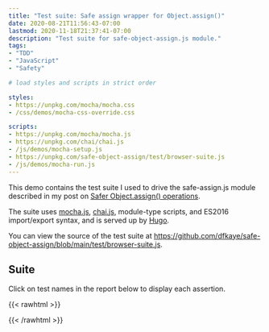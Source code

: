```yaml
---
title: "Test suite: Safe assign wrapper for Object.assign()"
date: 2020-08-21T11:56:43-07:00
lastmod: 2020-11-18T21:37:41-07:00
description: "Test suite for safe-object-assign.js module."
tags:
- "TDD"
- "JavaScript"
- "Safety"

# load styles and scripts in strict order

styles: 
- https://unpkg.com/mocha/mocha.css
- /css/demos/mocha-css-override.css

scripts: 
- https://unpkg.com/mocha/mocha.js
- https://unpkg.com/chai/chai.js
- /js/demos/mocha-setup.js
- https://unpkg.com/safe-object-assign/test/browser-suite.js
- /js/demos/mocha-run.js
---
```


This demo contains the test suite I used to drive the safe-assign.js module described in my post on [Safer Object.assign() operations](/posts/2020/08/21/safer-object.assign-operations-using-a-sensible-wrapper/).

The suite uses [mocha.js](https://mochajs.org/), [chai.js](https://www.chaijs.com/), module-type scripts, and ES2016 import/export syntax, and is served up by [Hugo](https://gohugo.io).

You can view the source of the test suite at https://github.com/dfkaye/safe-object-assign/blob/main/test/browser-suite.js.

## Suite

Click on test names in the report below to display each assertion.

{{< rawhtml >}}
<div id="fixture"></div>
<div id="mocha"></div>
{{< /rawhtml >}}
